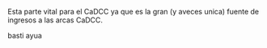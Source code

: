 Esta parte vital para el CaDCC ya que es la gran (y aveces unica) fuente de ingresos a las arcas CaDCC.

basti ayua
